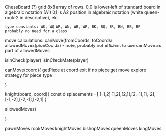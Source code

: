 ChessBoard (?)
    grid 8x8 array of rows. 
        0,0 is lower-left of standard board in algebraic notation (A1)
        0,1 is A2 position in algebraic notation (white queen-rook-2 in descriptive), etc.

    type constants: WK, WQ WR, WN, WB, WP, BK, BQ, BR, BN, BB, BP
    probably no need for a class

move calculations:
    canMove(fromCoords, toCoords)
    allowedMoves(piceCoords)
    - note, probably not efficient to use canMove as part of allowedMoves
    
isInCheck(player)
isInCheckMate(player)

canMove(coord){
    getPiece at coord
    exit if no piece
    get move explore strategy for piece type
    
}

knight(board, coord){
    const displacements  =[ [-1,2],[1,2],[2,1],[2,-1],[1,-2],[-1,-2],[-2,-1],[-2,1] 
}


allowedMoves{

}

pawnMoves
rookMoves
knightMoves
bishopMoves
queenMoves
kingMoves
